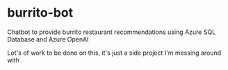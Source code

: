 # burrito-bot

Chatbot to provide burrito restaurant recommendations using Azure SQL Database and Azure OpenAI

Lot's of work to be done on this, it's just a side project I'm messing around with

